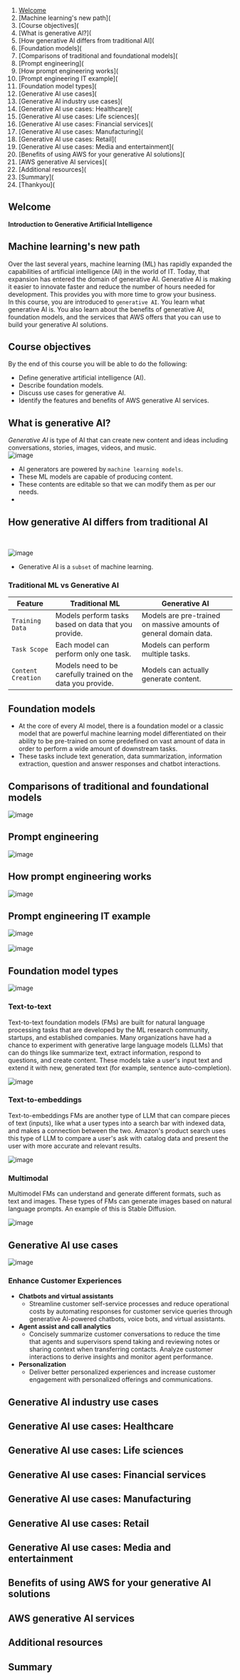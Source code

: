 1. [Welcome](https://github.com/alokg-812/MachineLearning/blob/main/AWSGenerativeAICourse/README.md#welcome)
2. [Machine learning's new path](
3. [Course objectives](
4. [What is generative Al?](
5. [How generative Al differs from traditional AI](
6. [Foundation models](
7. [Comparisons of traditional and foundational models](
8. [Prompt engineering](
9. [How prompt engineering works](
10. [Prompt engineering IT example](
11. [Foundation model types](
12. [Generative Al use cases](
13. [Generative Al industry use cases](
14. [Generative Al use cases: Healthcare](
15. [Generative Al use cases: Life sciences](
16. [Generative Al use cases: Financial services](
17. [Generative Al use cases: Manufacturing](
18. [Generative Al use cases: Retail](
19. [Generative Al use cases: Media and entertainment](
20. [Benefits of using AWS for your generative Al solutions](
21. [AWS generative Al services](
22. [Additional resources](
23. [Summary](
24. [Thankyou](


## Welcome
<p style="font-weight: bold;">Introduction to Generative Artificial Intelligence</p>

## Machine learning's new path
Over the last several years, machine learning (ML) has rapidly expanded the capabilities of artificial intelligence (AI) in the world of IT. Today, that expansion has entered the domain of generative AI. Generative AI is making it easier to innovate faster and reduce the number of hours needed for development. This provides you with more time to grow your business.
<br>
In this course, you are introduced to `generative AI`. You learn what generative AI is. You also learn about the benefits of generative AI, foundation models, and the services that AWS offers that you can use to build your generative AI solutions. 


## Course objectives
By the end of this course you will be able to do the following:
- Define generative artificial intelligence (AI).
- Describe foundation models.
- Discuss use cases for generative AI.
- Identify the features and benefits of AWS generative AI services.


## What is generative Al?
*Generative AI* is type of AI that can create new content and ideas including conversations, stories, images, videos, and music. <br>
![image](https://github.com/user-attachments/assets/a3a7111a-65d7-4429-89ea-d70f62ed3f0e)

- AI generators are powered by `machine learning models`.
- These ML models are capable of producing content.
- These contents are editable so that we can modify them as per our needs.
- 


## How generative Al differs from traditional AI
<br>

![image](https://github.com/user-attachments/assets/1eb73366-60b3-4447-b232-bd277207368c)

* Generative AI is a `subset` of machine learning.
  
### Traditional ML vs Generative AI

| Feature                            | Traditional ML                                               | Generative AI                                                     |
|------------------------------------|--------------------------------------------------------------|-------------------------------------------------------------------|
| `Training Data`                    | Models perform tasks based on data that you provide.         | Models are pre-trained on massive amounts of general domain data. |
| `Task Scope`                       | Each model can perform only one task.                        | Models can perform multiple tasks.                                |
| `Content Creation`                 | Models need to be carefully trained on the data you provide. | Models can actually generate content.                             |



## Foundation models
- At the core of every AI model, there is a foundation model or a classic model that are powerful machine learning model differentiated on their ability to be pre-trained on some predefined on vast amount of data in order to perform a wide amount of downstream tasks.
- These tasks include text generation, data summarization, information extraction, question and answer responses and chatbot interactions. 


## Comparisons of traditional and foundational models

![image](https://github.com/user-attachments/assets/591325ce-9d72-470c-8d4d-b790f533de29)





## Prompt engineering

![image](https://github.com/user-attachments/assets/d4da616b-4686-4581-ae2e-98771f9dfafa)



## How prompt engineering works

![image](https://github.com/user-attachments/assets/4d743ff7-6bd5-4026-a09f-4fa574dccbd1)




## Prompt engineering IT example

![image](https://github.com/user-attachments/assets/56045820-3cea-447f-a3a8-893d5ec57ca2)
<br><br>
![image](https://github.com/user-attachments/assets/8b3d6fcc-97ee-4efd-bda0-dab8e0680f7f)




## Foundation model types
![image](https://github.com/user-attachments/assets/d1d2d6bd-8691-4703-8616-d6936bda9036)

### Text-to-text
Text-to-text foundation models (FMs) are built for natural language processing tasks that are developed by the ML research community, startups, and established companies. Many organizations have had a chance to experiment with generative large language models (LLMs) that can do things like summarize text, extract information, respond to questions, and create content. These models take a user's input text and extend it with new, generated text (for example, sentence auto-completion).

![image](https://github.com/user-attachments/assets/d1a9a1a6-c9ab-44ff-84a2-603e9d6e66e3)

### Text-to-embeddings 
Text-to-embeddings FMs are another type of LLM that can compare pieces of text (inputs), like what a user types into a search bar with indexed data, and makes a connection between the two. Amazon's product search uses this type of LLM to compare a user's ask with catalog data and present the user with more accurate and relevant results.

![image](https://github.com/user-attachments/assets/6bedb71b-6bbe-44ae-a5f2-d732a7836e09)

### Multimodal 
Multimodel FMs can understand and generate different formats, such as text and images. These types of FMs can generate images based on natural language prompts. An example of this is Stable Diffusion.

![image](https://github.com/user-attachments/assets/86f3bfbf-d747-4c42-9fde-6cfe1b1894ce)



## Generative Al use cases

![image](https://github.com/user-attachments/assets/14de1bed-e7dc-4953-b4aa-8fdfa473d945)

### Enhance Customer Experiences
- **Chatbots and virtual assistants**
  - Streamline customer self-service processes and reduce operational costs by automating responses for customer service queries through generative Al-powered chatbots, voice bots, and virtual assistants.
- **Agent assist and call analytics**
  - Concisely summarize customer conversations to reduce the time that agents and supervisors spend taking and reviewing notes or sharing context when transferring contacts. Analyze customer interactions to derive insights and monitor agent performance.
- **Personalization**
  - Deliver better personalized experiences and increase customer engagement with personalized offerings and communications.



## Generative Al industry use cases





## Generative Al use cases: Healthcare





## Generative Al use cases: Life sciences




## Generative Al use cases: Financial services





## Generative Al use cases: Manufacturing






## Generative Al use cases: Retail





## Generative Al use cases: Media and entertainment






## Benefits of using AWS for your generative Al solutions






## AWS generative Al services






## Additional resources





## Summary













